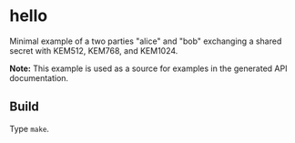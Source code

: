 # hello

Minimal example of a two parties "alice" and "bob" exchanging a shared
secret with KEM512, KEM768, and KEM1024.

**Note:** This example is used as a source for examples in the generated
API documentation.

## Build

Type `make`.
